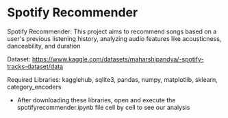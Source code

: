 # Spotify Recommender

Spotify Recommender: This project aims to recommend songs based on a user's previous listening history, analyzing audio features like acousticness, danceability, and duration

Dataset: https://www.kaggle.com/datasets/maharshipandya/-spotify-tracks-dataset/data

Required Libraries: kagglehub, sqlite3, pandas, numpy, matplotlib, sklearn, category_encoders

* After downloading these libraries, open and execute the spotifyrecommender.ipynb file cell by cell to see our analysis
